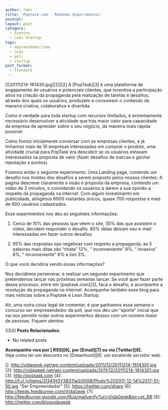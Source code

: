 ```yaml
---
author: fabs
title: 'Poptask.com - Rodando Experimentos'
excerpt:
layout: post
category:
  - Eventos
  - Lean Startup
tags:
  - empreendedorismo
  - lean
  - poli
  - startup
post_format:
  - Standard
---
```

[![20111214-161430.jpg][2]][2] A [PopTask][3] é uma plataforma de engajamento de usuários e potenciais clientes, que incentiva a participação ativa na criação da propaganda pela realização de tarefas e desafios, através dos quais os usuários, produzem e consomem o conteúdo de maneira criativa, colaborativa e divertida. 

Como é verdade para toda startup com recursos limitados, é extremamente necessário desenvolver a atividade que trás maior valor para capacidade da empresa de aprender sobre o seu negócio, da maneira mais rápida possível.

Como fomos inicialmente conversar com as empresas clientes, e já tínhamos mais de 10 empresas interessadas em comprar o produto, uma atividade crucial para PopTask era descobrir se os usuários estavam interessados na proposta de valor (fazer desafios de marcas e ganhar reputação e pontos).

Fizemos então o seguinte experimento. Uma Landing page, contendo um desafio nos moldes dos desafios a serem proposto pelos nossos clientes. A pagina descreve claramente a visão e proposta da empresa, contendo um vídeo de 2 minutos, e convidando os usuários a darem a sua opinião a respeito da propaganda na internet. Com algum investimento em publicidade, atingimos 6000 visitantes únicos, quase 700 respostas e mais de 600 usuários cadastrados. 

Esse experimentos nos deu as seguintes informações:

1) Cerca de 10% das pessoas que vêem o site, 35% das que assistem o vídeo, decidem responder o desafio. 80% delas deixam seu e-mail interessadas em fazer outros desafios

2) 95% das respostas sao negativas com respeito a propaganda, as 5 palavras mais ditas são “chata” 12%, ” inconveniente” 8%, ” invasiva” 8%, ” inconveniente” 6% e lixo 3%. 

O que você decidiria vendo essas informações?

Nos decidimos perseverar, e realizar um segundo experimento que pretendemos lançar nas próximas semanas lançar. Se você quer fazer parte desse processo, entre em [poptask.com][3], faca o desafio, e acompanhe a revolução da propaganda na internet. Acompanhe também esse blog para mais noticias sobre a Poptask e Lean Startup.

Ah, uma outra coisa legal de comentar, é que ganhamos essa semana o concurso ser empreeendedor da poli, que nos deu um “aporte” inicial que vai nos permitir rodar outros experimentos desses com um número maior de pessoas. Fiquem atentos.

![][4] 
**Posts Relacionados:** 
*   No related posts









**Acompanhe-nos por [ RSS][6], por [Email][7] ou via [Twitter][8].**  
Veja como ter um desconto no [Dreamhost][9]: um excelente servidor web.

 []: http://vidageek.net/wp-content/uploads/2011/12/20111214-1614301.jpg
 [2]: http://vidageek.net/wp-content/uploads/2011/12/20111214-1614301.jpg
 [3]: http://poptask.com
 [4]: http://f.cl.ly/items/2I341H3Y3B311a0i300B/Photo%202011-12-14%2017-51-50.jpg "Ser Empreendedor"
 [5]: https://twitter.com/share
 [6]: http://feeds.feedburner.com/VidaGeek
 [7]: http://feedburner.google.com/fb/a/mailverify?uri=VidaGeek&loc=pt_BR
 [8]: http://twitter.com/blogvidageek

